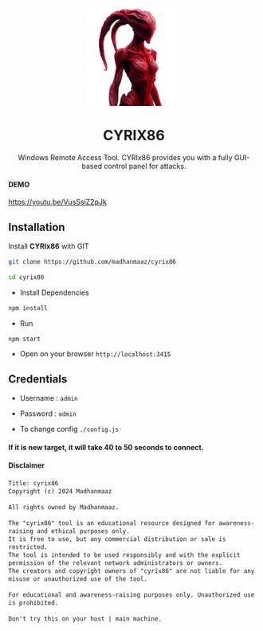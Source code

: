 <p align="center">
    <img src="https://raw.githubusercontent.com/madhanmaaz/cyrix86/refs/heads/master/public/src/images/logo.png" alt="CYRIX86" width="200">
    <h1 align="center">CYRIX86</h1>
    <p align="center">
        Windows Remote Access Tool. CYRIx86 provides you with a fully GUI-based control panel for attacks.
    </p>
</p>

#### DEMO
https://youtu.be/VusSsiZ2pJk

## Installation
Install **CYRIx86** with GIT
```bash
git clone https://github.com/madhanmaaz/cyrix86
```
```bash
cd cyrix86
```
- Install Dependencies
```bash
npm install
```
- Run
```bash
npm start
```
- Open on your browser `http://localhost:3415`

## Credentials
- Username : `admin`

- Password : `admin`

- To change config `./config.js`

#### If it is new target, it will take 40 to 50 seconds to connect.

#### Disclaimer
```
Title: cyrix86
Copyright (c) 2024 Madhanmaaz

All rights owned by Madhanmaaz.

The "cyrix86" tool is an educational resource designed for awareness-raising and ethical purposes only.
It is free to use, but any commercial distribution or sale is restricted.
The tool is intended to be used responsibly and with the explicit permission of the relevant network administrators or owners.
The creators and copyright owners of "cyrix86" are not liable for any misuse or unauthorized use of the tool.

For educational and awareness-raising purposes only. Unauthorized use is prohibited.

Don't try this on your host | main machine.
```
